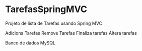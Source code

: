 # TarefasSpringMVC
Projeto de lista de Tarefas usando Spring MVC

Adiciona Tarefas
Remove Tarefas
Finaliza tarefas
Altera tarefas

Banco de dados MySQL
